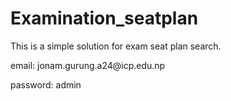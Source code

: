 # Examination_seatplan
<p>This is a simple solution for exam seat plan search.</p>
<p>email: jonam.gurung.a24@icp.edu.np</p>
<p>password: admin</p>
